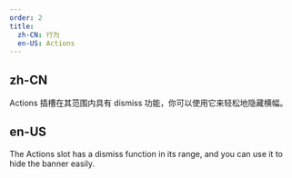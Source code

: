 ```yaml
---
order: 2
title:
  zh-CN: 行为
  en-US: Actions
---
```


## zh-CN

Actions 插槽在其范围内具有 dismiss 功能，你可以使用它来轻松地隐藏横幅。

## en-US

The Actions slot has a dismiss function in its range, and you can use it to hide the banner easily.